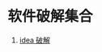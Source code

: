 # 软件破解集合

1. [idea 破解](https://github.com/xiaogeziaichishi/ja-netfilter-all "这是另外一个项目，基本window就靠那个链接就行了")
